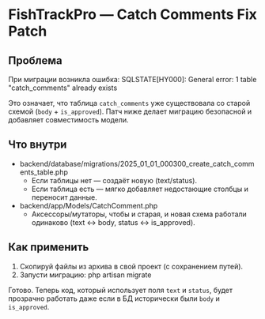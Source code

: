 FishTrackPro — Catch Comments Fix Patch
=======================================

Проблема
--------
При миграции возникла ошибка:
SQLSTATE[HY000]: General error: 1 table "catch_comments" already exists

Это означает, что таблица `catch_comments` уже существовала со старой схемой
(`body` + `is_approved`). Патч ниже делает миграцию безопасной и добавляет
совместимость модели.

Что внутри
----------
- backend/database/migrations/2025_01_01_000300_create_catch_comments_table.php
  - Если таблицы нет — создаёт новую (text/status).
  - Если таблица есть — мягко добавляет недостающие столбцы и переносит данные.
- backend/app/Models/CatchComment.php
  - Аксессоры/мутаторы, чтобы и старая, и новая схема работали одинаково
    (text <-> body, status <-> is_approved).

Как применить
-------------
1) Скопируй файлы из архива в свой проект (с сохранением путей).
2) Запусти миграцию:
   php artisan migrate

Готово. Теперь код, который использует поля `text` и `status`, будет
прозрачно работать даже если в БД исторически были `body` и `is_approved`.

